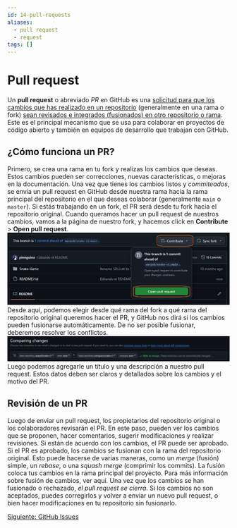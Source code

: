 ```yaml
---
id: 14-pull-requests
aliases:
  - pull request
  - request
tags: []
---
```

# Pull request
Un **pull request** o abreviado *PR* en GitHub es una <u>solicitud para que los cambios que has realizado en un repositorio</u> (generalmente en una rama o fork) <u>sean revisados e integrados (fusionados) en otro repositorio o rama</u>. Este es el principal mecanismo que se usa para colaborar en proyectos de código abierto y también en equipos de desarrollo que trabajan con GitHub.

## ¿Cómo funciona un PR?
Primero, se crea una rama en tu fork y realizas los cambios que deseas. Estos cambios pueden ser correcciones, nuevas características, o mejoras en la documentación.
Una vez que tienes los cambios listos y *commiteados*, se envía un pull request en GitHub desde nuestra rama hacia la rama principal del repositorio en el que deseas colaborar (generalmente `main` o `master`). Si estás trabajando en un fork, el PR será desde tu fork hacia el repositorio original.
Cuando queramos hacer un pull request de nuestros cambios, vamos a la página de nuestro fork, y hacemos click en **Contribute** > **Open pull request**.
![Pull request](../assets/git/pull-request.png)
Desde aquí, podemos elegir desde qué rama del fork a qué rama del repositorio original queremos hacer el PR, y GitHub nos dirá si los cambios pueden fusionarse automáticamente. De no ser posible fusionar, deberemos resolver los conflictos.
![Merge automático en PR](../assets/git/merge-pr.png)
Luego podemos agregarle un título y una descripción a nuestro pull request. Estos datos deben ser claros y detallados sobre los cambios y el motivo del PR.

## Revisión de un PR
Luego de enviar un pull request, los propietarios del repositorio original o los colaboradores revisarán el PR. En este paso, pueden ver los cambios que se proponen, hacer comentarios, sugerir modificaciones y realizar revisiones. Si están de acuerdo con los cambios, el PR puede ser aprobado.
Si el PR es aprobado, los cambios se fusionan con la rama del repositorio original. Esto puede hacerse de varias maneras, como un *merge* (fusión) simple, un *rebase*, o una *squash merge* (comprimir los commits). La fusión coloca tus cambios en la rama principal del proyecto.
Para más información sobre fusión de cambios, ver aquí.
Una vez que los cambios se han fusionado o rechazado, *el pull request se cierra*. Si los cambios no son aceptados, puedes corregirlos y volver a enviar un nuevo pull request, o bien hacer modificaciones en tu repositorio sin fusionarlo.

[Siguiente: GitHub Issues](16-github-issues.md)
